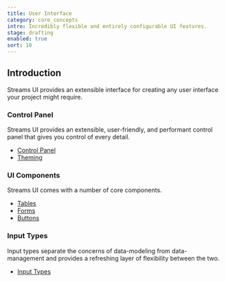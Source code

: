 ```yaml
---
title: User Interface
category: core_concepts
intro: Incredibly flexible and entirely configurable UI features.
stage: drafting
enabled: true
sort: 10
---
```


## Introduction

Streams UI provides an extensible interface for creating any user interface your project might require.

### Control Panel

Streams UI provides an extensible, user-friendly, and performant control panel that gives you control of every detail.

- [Control Panel](ui/cp)
- [Theming](#todo-theming)

### UI Components

Streams UI comes with a number of core components.

- [Tables](ui/tables)
- [Forms](ui/forms)
- [Buttons](ui/buttons)

### Input Types

Input types separate the concerns of data-modeling from data-management and provides a refreshing layer of flexibility between the two.

- [Input Types](ui/inputs)
